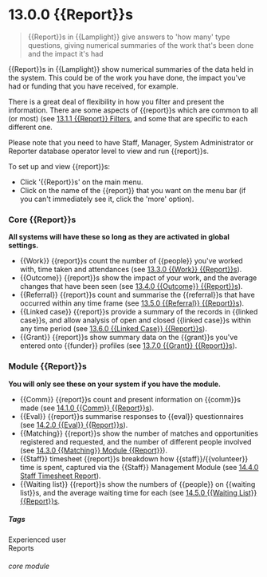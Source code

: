 # 13.0.0 {{Report}}s

> {{Report}}s in {{Lamplight}} give answers to 'how many' type questions, giving numerical summaries of the work that's been done and the  impact it's had

{{Report}}s in {{Lamplight}} show numerical summaries of the data held in the system. This could be of the work you have done, the impact you've had or funding that you have received, for example. 

There is a great deal of flexibility in how you filter and present the information. There are some aspects of {{report}}s which are common to all (or most) (see [13.1.1 {{Report}} Filters](/help/index/p/13.1.1), and some that are specific to each different one.

Please note that you need to have Staff, Manager, System Administrator or Reporter database operator level to view and run {{report}}s. 

To set up and view {{report}}s:
- Click '{{Report}}s' on the main menu. 
- Click on the name of the {{report}} that you want on the menu bar (if you can't immediately see it, click the 'more' option).

### Core {{Report}}s 

**All systems will have these so long as they are activated in global settings.**
- {{Work}} {{report}}s count the number of {{people}} you've worked with, time taken and attendances (see [13.3.0 {{Work}} {{Report}}s](/help/index/p/13.3.0)).
- {{Outcome}} {{report}}s show the impact of your work, and the average changes that have been seen (see [13.4.0 {{Outcome}} {{Report}}s](/help/index/p/13.4.0)).
- {{Referral}} {{report}}s count and summarise the {{referral}}s that have occurred within any time frame (see [13.5.0 {{Referral}} {{Report}}s](/help/index/13.5.0)).
- {{Linked case}} {{report}}s provide a summary of the records in {{linked case}}s, and allow analysis of open and closed {{linked case}}s within any time period (see [13.6.0 {{Linked Case}} {{Report}}s](/help/index/p/13.6.0)).
- {{Grant}} {{report}}s show summary data on the {{grant}}s you've entered onto {{funder}} profiles (see [13.7.0 {{Grant}} {{Report}}s](/help/index/p/13.7.0)). 
  
### Module {{Report}}s 

**You will only see these on your system if you have the module.**
- {{Comm}} {{report}}s count and present information on {{comm}}s made (see [14.1.0 {{Comm}} {{Report}}s](help/index/p/14.1.0)).
- {{Eval}} {{report}}s summarise responses to {{eval}} questionnaires (see [14.2.0 {{Eval}} {{Report}}s](/help/index/p/14.2.0)).
- {{Matching}} {{report}}s show the number of matches and opportunities registered and requested, and the number of different people involved (see [14.3.0 {{Matching}} Module {{Report}}](help/index/p/14.3.0)).
- {{Staff}} timesheet {{report}}s breakdown how {{staff}}/{{volunteer}} time is spent, captured via the {{Staff}} Management Module (see [14.4.0 Staff Timesheet Report](help/index/p/14.4.0)).
- {{Waiting list}} {{report}}s show the numbers of {{people}} on {{waiting list}}s, and the average waiting time for each (see [14.5.0 {{Waiting List}} {{Report}}s]((help/index/p/14.5.0)).


##### Tags
Experienced user  
Reports

###### core module

